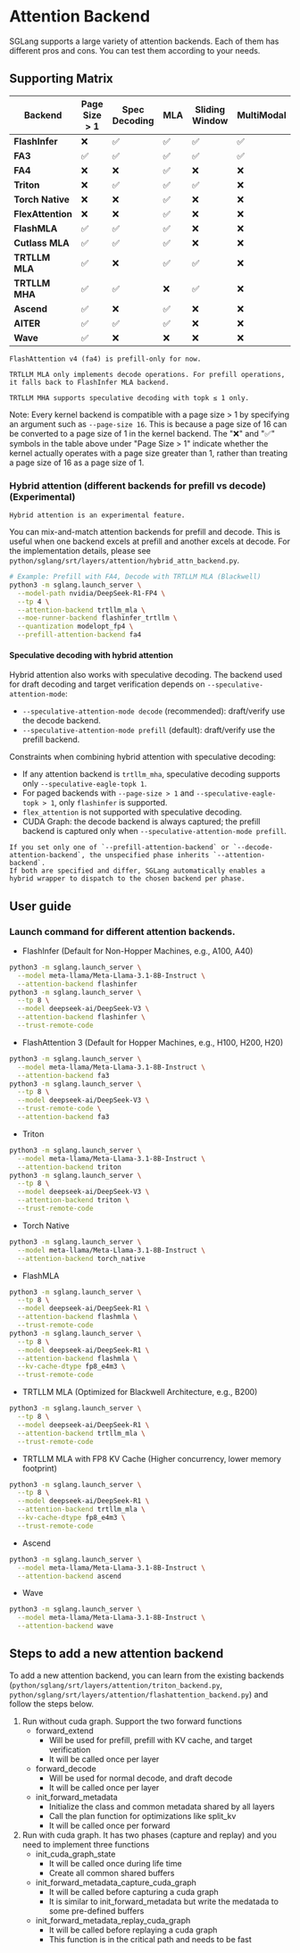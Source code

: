 # Attention Backend

SGLang supports a large variety of attention backends. Each of them has different pros and cons.
You can test them according to your needs.

## Supporting Matrix

| **Backend**               | **Page Size > 1** | **Spec Decoding** | **MLA** | **Sliding Window** | **MultiModal** |
|---------------------------|-------------------|-------------------|---------|--------------------|----------------|
| **FlashInfer**            | ❌                | ✅                 | ✅      | ✅                 | ✅              |
| **FA3**                   | ✅                | ✅                 | ✅      | ✅                 | ✅              |
| **FA4**                   | ❌                | ❌                 | ✅      | ❌                 | ❌              |
| **Triton**                | ❌                | ✅                 | ✅      | ✅                 | ❌              |
| **Torch Native**          | ❌                | ❌                 | ✅      | ❌                 | ❌              |
| **FlexAttention**         | ❌                | ❌                 | ✅      | ❌                 | ❌              |
| **FlashMLA**              | ✅                | ✅                 | ✅      | ❌                 | ❌              |
| **Cutlass MLA**           | ✅                | ✅                 | ✅      | ❌                 | ❌              |
| **TRTLLM MLA**            | ✅                | ❌                 | ✅      | ✅                 | ❌              |
| **TRTLLM MHA**            | ✅                | ✅                 | ❌      | ✅                 | ❌              |
| **Ascend**                | ✅                | ❌                 | ✅      | ❌                 | ❌              |
| **AITER**                 | ✅                | ✅                 | ✅      | ❌                 | ❌              |
| **Wave**                  | ✅                | ❌                 | ❌      | ❌                 | ❌              |

```{important}
FlashAttention v4 (fa4) is prefill-only for now.

TRTLLM MLA only implements decode operations. For prefill operations, it falls back to FlashInfer MLA backend.

TRTLLM MHA supports speculative decoding with topk ≤ 1 only.
```

Note: Every kernel backend is compatible with a page size > 1 by specifying an argument such as `--page-size 16`.
This is because a page size of 16 can be converted to a page size of 1 in the kernel backend.
The "❌" and "✅" symbols in the table above under "Page Size > 1" indicate whether the kernel actually operates with a page size greater than 1, rather than treating a page size of 16 as a page size of 1.

### Hybrid attention (different backends for prefill vs decode) (Experimental)

```{warning}
Hybrid attention is an experimental feature.
```

You can mix-and-match attention backends for prefill and decode. This is useful when one backend excels at prefill and another excels at decode. For the implementation details, please see `python/sglang/srt/layers/attention/hybrid_attn_backend.py`.

```bash
# Example: Prefill with FA4, Decode with TRTLLM MLA (Blackwell)
python3 -m sglang.launch_server \
  --model-path nvidia/DeepSeek-R1-FP4 \
  --tp 4 \
  --attention-backend trtllm_mla \
  --moe-runner-backend flashinfer_trtllm \
  --quantization modelopt_fp4 \
  --prefill-attention-backend fa4
```

#### Speculative decoding with hybrid attention

Hybrid attention also works with speculative decoding. The backend used for draft decoding and target verification depends on `--speculative-attention-mode`:

- `--speculative-attention-mode decode` (recommended): draft/verify use the decode backend.
- `--speculative-attention-mode prefill` (default): draft/verify use the prefill backend.

Constraints when combining hybrid attention with speculative decoding:

- If any attention backend is `trtllm_mha`, speculative decoding supports only `--speculative-eagle-topk 1`.
- For paged backends with `--page-size > 1` and `--speculative-eagle-topk > 1`, only `flashinfer` is supported.
- `flex_attention` is not supported with speculative decoding.
- CUDA Graph: the decode backend is always captured; the prefill backend is captured only when `--speculative-attention-mode prefill`.


```{tip}
If you set only one of `--prefill-attention-backend` or `--decode-attention-backend`, the unspecified phase inherits `--attention-backend`.
If both are specified and differ, SGLang automatically enables a hybrid wrapper to dispatch to the chosen backend per phase.
```

## User guide

### Launch command for different attention backends.

- FlashInfer (Default for Non-Hopper Machines, e.g., A100, A40)
```bash
python3 -m sglang.launch_server \
  --model meta-llama/Meta-Llama-3.1-8B-Instruct \
  --attention-backend flashinfer
python3 -m sglang.launch_server \
  --tp 8 \
  --model deepseek-ai/DeepSeek-V3 \
  --attention-backend flashinfer \
  --trust-remote-code
```

- FlashAttention 3 (Default for Hopper Machines, e.g., H100, H200, H20)
```bash
python3 -m sglang.launch_server \
  --model meta-llama/Meta-Llama-3.1-8B-Instruct \
  --attention-backend fa3
python3 -m sglang.launch_server \
  --tp 8 \
  --model deepseek-ai/DeepSeek-V3 \
  --trust-remote-code \
  --attention-backend fa3
```

- Triton
```bash
python3 -m sglang.launch_server \
  --model meta-llama/Meta-Llama-3.1-8B-Instruct \
  --attention-backend triton
python3 -m sglang.launch_server \
  --tp 8 \
  --model deepseek-ai/DeepSeek-V3 \
  --attention-backend triton \
  --trust-remote-code
```

- Torch Native
```bash
python3 -m sglang.launch_server \
  --model meta-llama/Meta-Llama-3.1-8B-Instruct \
  --attention-backend torch_native
```

- FlashMLA
```bash
python3 -m sglang.launch_server \
  --tp 8 \
  --model deepseek-ai/DeepSeek-R1 \
  --attention-backend flashmla \
  --trust-remote-code
python3 -m sglang.launch_server \
  --tp 8 \
  --model deepseek-ai/DeepSeek-R1 \
  --attention-backend flashmla \
  --kv-cache-dtype fp8_e4m3 \
  --trust-remote-code
```

- TRTLLM MLA (Optimized for Blackwell Architecture, e.g., B200)
```bash
python3 -m sglang.launch_server \
  --tp 8 \
  --model deepseek-ai/DeepSeek-R1 \
  --attention-backend trtllm_mla \
  --trust-remote-code
```

- TRTLLM MLA with FP8 KV Cache (Higher concurrency, lower memory footprint)
```bash
python3 -m sglang.launch_server \
  --tp 8 \
  --model deepseek-ai/DeepSeek-R1 \
  --attention-backend trtllm_mla \
  --kv-cache-dtype fp8_e4m3 \
  --trust-remote-code
```

- Ascend
```bash
python3 -m sglang.launch_server \
  --model meta-llama/Meta-Llama-3.1-8B-Instruct \
  --attention-backend ascend
```

- Wave
```bash
python3 -m sglang.launch_server \
  --model meta-llama/Meta-Llama-3.1-8B-Instruct \
  --attention-backend wave
```

## Steps to add a new attention backend
To add a new attention backend, you can learn from the existing backends
(`python/sglang/srt/layers/attention/triton_backend.py`, `python/sglang/srt/layers/attention/flashattention_backend.py`)
and follow the steps below.

1. Run without cuda graph. Support the two forward functions
    - forward_extend
        - Will be used for prefill, prefill with KV cache, and target verification
        - It will be called once per layer
    - forward_decode
        - Will be used for normal decode, and draft decode
        - It will be called once per layer
    - init_forward_metadata
        - Initialize the class and common metadata shared by all layers
        - Call the plan function for optimizations like split_kv
        - It will be called once per forward
2. Run with cuda graph. It has two phases (capture and replay) and you need to implement three functions
    - init_cuda_graph_state
        - It will be called once during life time
        - Create all common shared buffers
    - init_forward_metadata_capture_cuda_graph
        - It will be called before capturing a cuda graph
        - It is similar to init_forward_metadata but write the medatada to some pre-defined buffers
    - init_forward_metadata_replay_cuda_graph
        - It will be called before replaying a cuda graph
        - This function is in the critical path and needs to be fast
